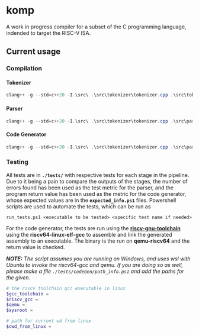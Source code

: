 # komp

A work in progress compiler for a subset of the C programming language, indended to target the RISC-V ISA. 


## Current usage
### Compilation
#### Tokenizer
```powershell
clang++ -g --std=c++20 -I.\src\ .\src\tokenizer\tokenizer.cpp .\src\tokenizer\tokenizer_main.cpp -o tokenizer.exe
```
#### Parser
```powershell
clang++ -g --std=c++20 -I.\src\ .\src\tokenizer\tokenizer.cpp .\src\parser\*.cpp .\src\arena\arena.cpp -o parser.exe
```
#### Code Generator
```powershell
clang++ -g --std=c++20 -I.\src\ .\src\tokenizer\tokenizer.cpp .\src\parser\parser.cpp .\src\arena\arena.cpp .\src\codeGen\*.cpp -o codegen.exe
```


### Testing
All tests are in **`./tests/`** with respective tests for each stage in the pipeline. 
Due to it being a pain to compare the outputs of the stages, the number of errors found has been used as the test metric for the parser, and the program return value has been used as the metric for the code generator, whose expected values are in the **`expected_info.ps1`** files. Powershell scripts are used to automate the tests, which can be run as

```
run_tests.ps1 <executable to be tested> <specific test name if needed>
```

For the code generator, the tests are run using the [**riscv-gnu-toolchain**](https://github.com/riscv-collab/riscv-gnu-toolchain) using the **riscv64-linux-elf-gcc** to assemble and link the generated assembly to an executable. The binary is the run on **qemu-riscv64** and the return value is checked.

***NOTE:** The script assumes you are running on Windows, and uses wsl with Ubuntu to invoke the riscv64-gcc and qemu. If you are doing so as well, please make a file `./tests/codeGen/path_info.ps1` and add the paths for the given.*
```powershell
# the riscv toolchain gcc executable in linux
$gcc_toolchain = 
$riscv_gcc = 
$qemu = 
$sysroot = 

# path for current wd from linux
$cwd_from_linux = 
```
